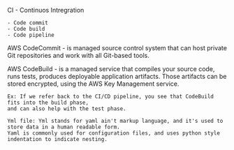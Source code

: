 CI - Continuos Intregration

    - Code commit
    - Code build
    - Code pipeline

AWS CodeCommit - is managed source control system that can host private Git repositories and work with all Git-based tools.

AWS CodeBuild - is a managed service that compiles your source code, runs tests, produces deployable application artifacts.
    Those artifacts can be stored encrypted, using the AWS Key Management service.

    Ex: If we refer back to the CI/CD pipeline, you see that CodeBuild fits into the build phase, 
    and can also help with the test phase.

    Yml file: Yml stands for yaml ain't markup language, and it's used to store data in a human readable form.
    Yaml is commonly used for configuration files, and uses python style indentation to indicate nesting.